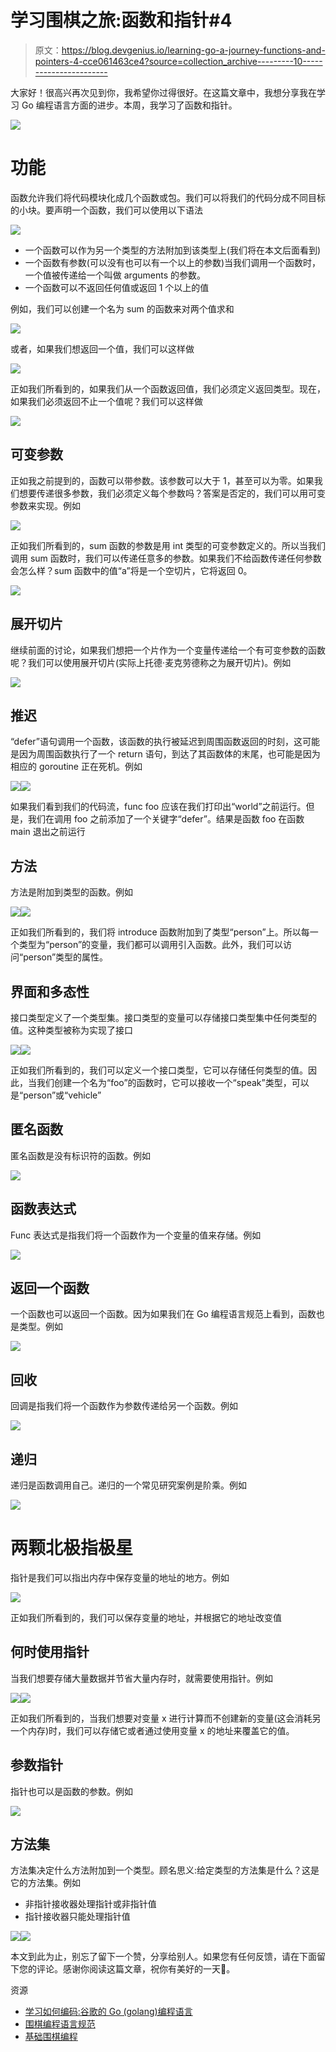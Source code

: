 # 学习围棋之旅:函数和指针#4

> 原文：<https://blog.devgenius.io/learning-go-a-journey-functions-and-pointers-4-cce061463ce4?source=collection_archive---------10----------------------->

大家好！很高兴再次见到你，我希望你过得很好。在这篇文章中，我想分享我在学习 Go 编程语言方面的进步。本周，我学习了函数和指针。

![](img/56c16bf8aba3af451a09a47db79a9667.png)

# 功能

函数允许我们将代码模块化成几个函数或包。我们可以将我们的代码分成不同目标的小块。要声明一个函数，我们可以使用以下语法

![](img/a9a1e9c1f41e532dc5d8de118805de43.png)

*   一个函数可以作为另一个类型的方法附加到该类型上(我们将在本文后面看到)
*   一个函数有参数(可以没有也可以有一个以上的参数)当我们调用一个函数时，一个值被传递给一个叫做 arguments 的参数。
*   一个函数可以不返回任何值或返回 1 个以上的值

例如，我们可以创建一个名为 sum 的函数来对两个值求和

![](img/a00645c7f4b60c75afe21deefa33c648.png)

或者，如果我们想返回一个值，我们可以这样做

![](img/81f3f29102df50016fd01fba84001718.png)

正如我们所看到的，如果我们从一个函数返回值，我们必须定义返回类型。现在，如果我们必须返回不止一个值呢？我们可以这样做

![](img/add8845e1bb4148b1dcd65b17045de7d.png)

## 可变参数

正如我之前提到的，函数可以带参数。该参数可以大于 1，甚至可以为零。如果我们想要传递很多参数，我们必须定义每个参数吗？答案是否定的，我们可以用可变参数来实现。例如

![](img/a09ec2861f5ddb455d3f25f5cb0dabec.png)

正如我们所看到的，sum 函数的参数是用 int 类型的可变参数定义的。所以当我们调用 sum 函数时，我们可以传递任意多的参数。如果我们不给函数传递任何参数会怎么样？sum 函数中的值“a”将是一个空切片，它将返回 0。

![](img/0310937a6d4bc855e1a26dffd1bf1464.png)

## 展开切片

继续前面的讨论，如果我们想把一个片作为一个变量传递给一个有可变参数的函数呢？我们可以使用展开切片(实际上托德·麦克劳德称之为展开切片)。例如

![](img/ba699d66fe67f2c517cfc85af8a94d3b.png)

## 推迟

“defer”语句调用一个函数，该函数的执行被延迟到周围函数返回的时刻，这可能是因为周围函数执行了一个 return 语句，到达了其函数体的末尾，也可能是因为相应的 goroutine 正在死机。例如

![](img/7286d8de0e86ae30ef65601a41e539bb.png)![](img/55317ad3ba2faf1a4db56d7ce0d8de03.png)

如果我们看到我们的代码流，func foo 应该在我们打印出“world”之前运行。但是，我们在调用 foo 之前添加了一个关键字“defer”。结果是函数 foo 在函数 main 退出之前运行

## 方法

方法是附加到类型的函数。例如

![](img/8573ed91e28d0cfc2f658ed127d9446d.png)![](img/214e94d255ac521f73d825838af91d31.png)

正如我们所看到的，我们将 introduce 函数附加到了类型“person”上。所以每一个类型为“person”的变量，我们都可以调用引入函数。此外，我们可以访问“person”类型的属性。

## 界面和多态性

接口类型定义了一个类型集。接口类型的变量可以存储接口类型集中任何类型的值。这种类型被称为实现了接口

![](img/b9537dc08a50774d6c2bad55a1a02eae.png)![](img/6695468cacabb18eef318268fb17a400.png)

正如我们所看到的，我们可以定义一个接口类型，它可以存储任何类型的值。因此，当我们创建一个名为“foo”的函数时，它可以接收一个“speak”类型，可以是“person”或“vehicle”

## 匿名函数

匿名函数是没有标识符的函数。例如

![](img/28c2398f718aaf62324117709d3a6ac4.png)

## 函数表达式

Func 表达式是指我们将一个函数作为一个变量的值来存储。例如

![](img/c366aa6a388f4a12d6da67908a62044c.png)

## 返回一个函数

一个函数也可以返回一个函数。因为如果我们在 Go 编程语言规范上看到，函数也是类型。例如

![](img/a279de7063d811375f97e7539e05c416.png)

## 回收

回调是指我们将一个函数作为参数传递给另一个函数。例如

![](img/e1eb551e3322befb85124ccd8a3797f7.png)

## 递归

递归是函数调用自己。递归的一个常见研究案例是阶乘。例如

![](img/7cf7e8cfe94a38ee56e74fbbb14f2222.png)

# 两颗北极指极星

指针是我们可以指出内存中保存变量的地址的地方。例如

![](img/39aed47d06bbdcb2a4b132d98fa76a33.png)

正如我们所看到的，我们可以保存变量的地址，并根据它的地址改变值

## 何时使用指针

当我们想要存储大量数据并节省大量内存时，就需要使用指针。例如

![](img/903cbd04aa8c74b9c2a71f920314ddbe.png)![](img/f69c9f932c19b4a37a8aed534c250dca.png)

正如我们所看到的，当我们想要对变量 x 进行计算而不创建新的变量(这会消耗另一个内存)时，我们可以存储它或者通过使用变量 x 的地址来覆盖它的值。

## 参数指针

指针也可以是函数的参数。例如

![](img/bd84b4cc0d390f5ce145db8c2fc0d493.png)

## 方法集

方法集决定什么方法附加到一个类型。顾名思义:给定类型的方法集是什么？这是它的方法集。例如

*   非指针接收器处理指针或非指针值
*   指针接收器只能处理指针值

![](img/fc89212250b741818ad1dda7f9cf28fb.png)![](img/c3064fb22f2a8b63684c228f50aeb3e1.png)

本文到此为止，别忘了留下一个赞，分享给别人。如果您有任何反馈，请在下面留下您的评论。感谢你阅读这篇文章，祝你有美好的一天👋。

资源

*   [学习如何编码:谷歌的 Go (golang)编程语言](https://www.udemy.com/course/learn-how-to-code/)
*   [围棋编程语言规范](https://go.dev/ref/spec)
*   [基础围棋编程](https://dasarpemrogramangolang.novalagung.com/)